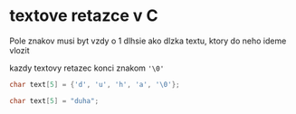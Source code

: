 # textove retazce v C

Pole znakov musi byt vzdy o 1 dlhsie ako dlzka textu, ktory do neho ideme vlozit

kazdy textovy retazec konci znakom `'\0'`

```C
char text[5] = {'d', 'u', 'h', 'a', '\0'};

char text[5] = "duha";

```
